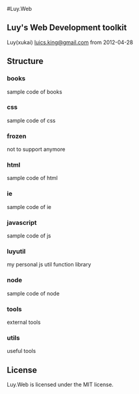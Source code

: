 #Luy.Web

## Luy's Web Development toolkit

Luy(xukai)
luics.king@gmail.com
from 2012-04-28

## Structure

### books 

sample code of books

### css

sample code of css

### frozen

not to support anymore

### html

sample code of html

### ie

sample code of ie

### javascript

sample code of js

### luyutil

my personal js util function library
 
### node   

sample code of node

### tools

external tools

### utils

useful tools

## License

Luy.Web is licensed under the MIT license.